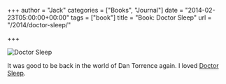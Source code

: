 +++
author = "Jack"
categories = ["Books", "Journal"]
date = "2014-02-23T05:00:00+00:00"
tags = ["book"]
title = "Book: Doctor Sleep"
url = "/2014/doctor-sleep/"

+++

<aside> <img src="/img/2014/doctor-sleep.jpg" alt="Doctor Sleep" class="postimage" />
  
</aside> 

It was good to be back in the world of Dan Torrence again. I loved [Doctor Sleep][1].

 [1]: http://www.amazon.com/Doctor-Sleep-Novel-Stephen-King/dp/1476727651